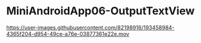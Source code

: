 # MiniAndroidApp06-OutputTextView


https://user-images.githubusercontent.com/82198916/193458984-4365f204-d954-49ce-a76e-03877361e22e.mov


